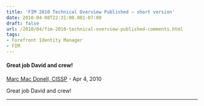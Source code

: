 ```yaml
---
title: 'FIM 2010 Technical Overview Published – short version'
date: 2010-04-08T22:31:00.001-07:00
draft: false
url: /2010/04/fim-2010-technical-overview-published-comments.html
tags: 
- Forefront Identity Manager
- FIM
---
```


#### Great job David and crew!
[Marc Mac Donell, CISSP](https://www.blogger.com/profile/08377013014366853881 "noreply@blogger.com") - <time datetime="2010-04-15T04:58:09.957-07:00">Apr 4, 2010</time>

Great job David and crew!
<hr />
